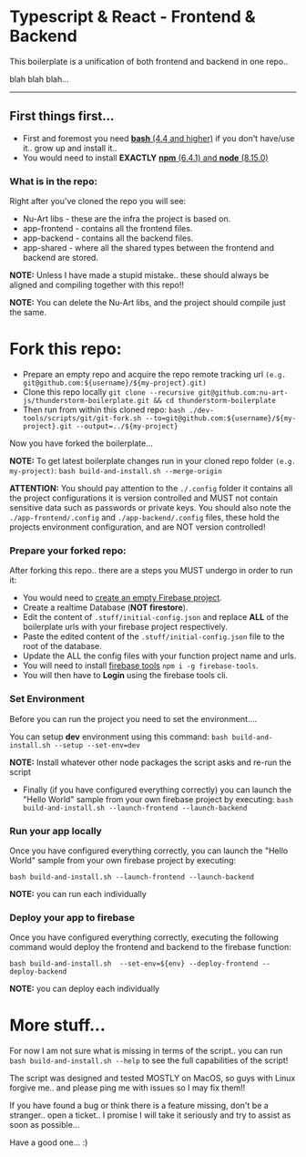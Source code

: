 # Typescript & React - Frontend & Backend

This boilerplate is a unification of both frontend and backend in one repo.. 

blah blah blah...

---

## First things first...

 * First and foremost you need [**bash** (4.4 and higher)](https://www.google.com/search?q=how+to+install+bash) if you don't have/use it..  grow up and install it..
 * You would need to install **EXACTLY** [**npm** (6.4.1) and **node** (8.15.0)](https://www.google.com/search?q=how+to+install+node+and+npm)

### What is in the repo:
 
 Right after you've cloned the repo you will see:
  * Nu-Art libs - these are the infra the project is based on.
  * app-frontend - contains all the frontend files.
  * app-backend - contains all the backend files.
  * app-shared - where all the shared types between the frontend and backend are stored.
  
 **NOTE:** Unless I have made a stupid mistake.. these should always be aligned and compiling together with this repo!!
 
 **NOTE:** You can delete the Nu-Art libs, and the project should compile just the same.
 
# Fork this repo: 
 * Prepare an empty repo and acquire the repo remote tracking url `(e.g. git@github.com:${username}/${my-project}.git)`
 * Clone this repo locally `git clone --recursive git@github.com:nu-art-js/thunderstorm-boilerplate.git && cd thunderstorm-boilerplate`
 * Then run from within this cloned repo: `bash ./dev-tools/scripts/git/git-fork.sh --to=git@github.com:${username}/${my-project}.git --output=../${my-project}`
 
Now you have forked the boilerplate...

**NOTE:** To get latest boilerplate changes run in your cloned repo folder `(e.g. my-project)`: `bash build-and-install.sh --merge-origin`

**ATTENTION:** You should pay attention to the `./.config` folder it contains all the project configurations it is version controlled and MUST not contain sensitive data such as passwords or private keys. 
You should also note the `./app-frontend/.config` and `./app-backend/.config` files, these hold the projects environment configuration, and are NOT version controlled!

### Prepare your forked repo: 
After forking this repo.. there are a steps you MUST undergo in order to run it:

  * You would need to [create an empty Firebase project](https://console.firebase.google.com/).
  * Create a realtime Database (**NOT firestore**).
  * Edit the content of `.stuff/initial-config.json` and replace **ALL** of the boilerplate urls with your firebase project respectively.
  * Paste the edited content of the `.stuff/initial-config.json` file to the root of the database.
  * Update the ALL the config files with your function project name and urls.
  * You will need to install [firebase tools](https://firebase.google.com/docs/cli) `npm i -g firebase-tools`.
  * You will then have to **Login** using the firebase tools cli.
  
### Set Environment
 Before you can run the project you need to set the environment....
 
 You can setup **dev** environment using this command: `bash build-and-install.sh --setup --set-env=dev` 
 
**NOTE:** Install whatever other node packages the script asks and re-run the script
 
  * Finally (if you have configured everything correctly) you can launch the "Hello World" sample from your own firebase project by executing: `bash build-and-install.sh --launch-frontend --launch-backend`


### Run your app locally  
 Once you have configured everything correctly, you can launch the "Hello World" sample from your own firebase project by executing: 
 
 `bash build-and-install.sh --launch-frontend --launch-backend`

**NOTE:** you can run each individually


### Deploy your app to firebase

 Once you have configured everything correctly, executing the following command would deploy the frontend and backend to the firebase function: 

`bash build-and-install.sh  --set-env=${env} --deploy-frontend --deploy-backend`

**NOTE:** you can deploy each individually


# More stuff...

For now I am not sure what is missing in terms of the script.. you can run `bash build-and-install.sh --help` to see the full 
capabilities of the script!

The script was designed and tested MOSTLY on MacOS, so guys with Linux forgive me.. and please ping me with issues so I may fix them!!

If you have found a bug or think there is a feature missing, don't be a stranger.. open a ticket.. 
I promise I will take it seriously and try to assist as soon as possible...

Have a good one... :)
